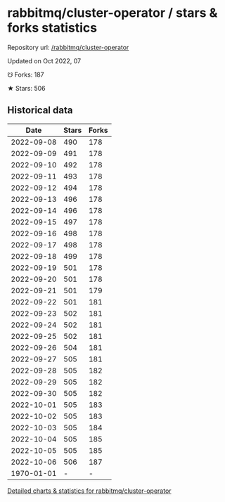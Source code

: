 # rabbitmq/cluster-operator / stars & forks statistics

Repository url: [/rabbitmq/cluster-operator](https://github.com/rabbitmq/cluster-operator)

Updated on Oct 2022, 07

☋ Forks: 187

★ Stars: 506

## Historical data
| Date | Stars | Forks |
|------|-------|-------|
| 2022-09-08 | 490 | 178 | 
| 2022-09-09 | 491 | 178 | 
| 2022-09-10 | 492 | 178 | 
| 2022-09-11 | 493 | 178 | 
| 2022-09-12 | 494 | 178 | 
| 2022-09-13 | 496 | 178 | 
| 2022-09-14 | 496 | 178 | 
| 2022-09-15 | 497 | 178 | 
| 2022-09-16 | 498 | 178 | 
| 2022-09-17 | 498 | 178 | 
| 2022-09-18 | 499 | 178 | 
| 2022-09-19 | 501 | 178 | 
| 2022-09-20 | 501 | 178 | 
| 2022-09-21 | 501 | 179 | 
| 2022-09-22 | 501 | 181 | 
| 2022-09-23 | 502 | 181 | 
| 2022-09-24 | 502 | 181 | 
| 2022-09-25 | 502 | 181 | 
| 2022-09-26 | 504 | 181 | 
| 2022-09-27 | 505 | 181 | 
| 2022-09-28 | 505 | 182 | 
| 2022-09-29 | 505 | 182 | 
| 2022-09-30 | 505 | 182 | 
| 2022-10-01 | 505 | 183 | 
| 2022-10-02 | 505 | 183 | 
| 2022-10-03 | 505 | 184 | 
| 2022-10-04 | 505 | 185 | 
| 2022-10-05 | 505 | 185 | 
| 2022-10-06 | 506 | 187 | 
| 1970-01-01 | - | - | 


[Detailed charts & statistics for rabbitmq/cluster-operator](https://reviewgithub.com/rep/rabbitmq/cluster-operator)
